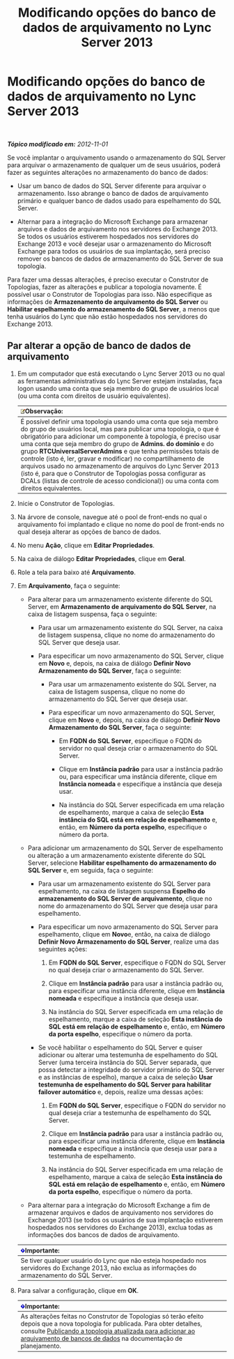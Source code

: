 ﻿---
title: Modificando opções do banco de dados de arquivamento no Lync Server 2013
TOCTitle: Modificando opções do banco de dados de arquivamento no Lync Server 2013
ms:assetid: 3775f09d-65b0-48bc-8a4d-d97bd0c3423c
ms:mtpsurl: https://technet.microsoft.com/pt-br/library/JJ204814(v=OCS.15)
ms:contentKeyID: 49306380
ms.date: 05/19/2016
mtps_version: v=OCS.15
ms.translationtype: HT
---

# Modificando opções do banco de dados de arquivamento no Lync Server 2013

 

_**Tópico modificado em:** 2012-11-01_

Se você implantar o arquivamento usando o armazenamento do SQL Server para arquivar o armazenamento de qualquer um de seus usuários, poderá fazer as seguintes alterações no armazenamento do banco de dados:

  - Usar um banco de dados do SQL Server diferente para arquivar o armazenamento. Isso abrange o banco de dados de arquivamento primário e qualquer banco de dados usado para espelhamento do SQL Server.

  - Alternar para a integração do Microsoft Exchange para armazenar arquivos e dados de arquivamento nos servidores do Exchange 2013. Se todos os usuários estiverem hospedados nos servidores do Exchange 2013 e você desejar usar o armazenamento do Microsoft Exchange para todos os usuários de sua implantação, será preciso remover os bancos de dados de armazenamento do SQL Server de sua topologia.

Para fazer uma dessas alterações, é preciso executar o Construtor de Topologias, fazer as alterações e publicar a topologia novamente. É possível usar o Construtor de Topologias para isso. Não especifique as informações de **Armazenamento de arquivamento do SQL Server** ou **Habilitar espelhamento do armazenamento do SQL Server**, a menos que tenha usuários do Lync que não estão hospedados nos servidores do Exchange 2013.

## Par alterar a opção de banco de dados de arquivamento

1.  Em um computador que está executando o Lync Server 2013 ou no qual as ferramentas administrativas do Lync Server estejam instaladas, faça logon usando uma conta que seja membro do grupo de usuários local (ou uma conta com direitos de usuário equivalentes).
    
    <table>
    <thead>
    <tr class="header">
    <th><img src="images/Gg425756.note(OCS.15).gif" title="note" alt="note" />Observação:</th>
    </tr>
    </thead>
    <tbody>
    <tr class="odd">
    <td>É possível definir uma topologia usando uma conta que seja membro do grupo de usuários local, mas para publicar uma topologia, o que é obrigatório para adicionar um componente à topologia, é preciso usar uma conta que seja membro do grupo de <strong>Admins. do domínio</strong> e do grupo <strong>RTCUniversalServerAdmins</strong> e que tenha permissões totais de controle (isto é, ler, gravar e modificar) no compartilhamento de arquivos usado no armazenamento de arquivos do Lync Server 2013 (isto é, para que o Construtor de Topologias possa configurar as DCALs (listas de controle de acesso condicional)) ou uma conta com direitos equivalentes.</td>
    </tr>
    </tbody>
    </table>


2.  Inicie o Construtor de Topologias.

3.  Na árvore de console, navegue até o pool de front-ends no qual o arquivamento foi implantado e clique no nome do pool de front-ends no qual deseja alterar as opções de banco de dados.

4.  No menu **Ação**, clique em **Editar Propriedades**.

5.  Na caixa de diálogo **Editar Propriedades**, clique em **Geral**.

6.  Role a tela para baixo até **Arquivamento**.

7.  Em **Arquivamento**, faça o seguinte:
    
      - Para alterar para um armazenamento existente diferente do SQL Server, em **Armazenamento de arquivamento do SQL Server**, na caixa de listagem suspensa, faça o seguinte:
        
          - Para usar um armazenamento existente do SQL Server, na caixa de listagem suspensa, clique no nome do armazenamento do SQL Server que deseja usar.
        
          - Para especificar um novo armazenamento do SQL Server, clique em **Novo** e, depois, na caixa de diálogo **Definir Novo Armazenamento do SQL Server**, faça o seguinte:
            
              - Para usar um armazenamento existente do SQL Server, na caixa de listagem suspensa, clique no nome do armazenamento do SQL Server que deseja usar.
            
              - Para especificar um novo armazenamento do SQL Server, clique em **Novo** e, depois, na caixa de diálogo **Definir Novo Armazenamento do SQL Server**, faça o seguinte:
                
                  - Em **FQDN do SQL Server**, especifique o FQDN do servidor no qual deseja criar o armazenamento do SQL Server.
                
                  - Clique em **Instância padrão** para usar a instância padrão ou, para especificar uma instância diferente, clique em **Instância nomeada** e especifique a instância que deseja usar.
                
                  - Na instância do SQL Server especificada em uma relação de espelhamento, marque a caixa de seleção **Esta instância do SQL está em relação de espelhamento** e, então, em **Número da porta espelho**, especifique o número da porta.
    
      - Para adicionar um armazenamento do SQL Server de espelhamento ou alteração a um armazenamento existente diferente do SQL Server, selecione **Habilitar espelhamento do armazenamento do SQL Server** e, em seguida, faça o seguinte:
        
          - Para usar um armazenamento existente do SQL Server para espelhamento, na caixa de listagem suspensa **Espelho do armazenamento do SQL Server de arquivamento**, clique no nome do armazenamento do SQL Server que deseja usar para espelhamento.
        
          - Para especificar um novo armazenamento do SQL Server para espelhamento, clique em **Novo**e, então, na caixa de diálogo **Definir Novo Armazenamento do SQL Server**, realize uma das seguintes ações:
            
            1.  Em **FQDN do SQL Server**, especifique o FQDN do SQL Server no qual deseja criar o armazenamento do SQL Server.
            
            2.  Clique em **Instância padrão** para usar a instância padrão ou, para especificar uma instância diferente, clique em **Instância nomeada** e especifique a instância que deseja usar.
            
            3.  Na instância do SQL Server especificada em uma relação de espelhamento, marque a caixa de seleção **Esta instância do SQL está em relação de espelhamento** e, então, em **Número da porta espelho**, especifique o número da porta.
        
          - Se você habilitar o espelhamento do SQL Server e quiser adicionar ou alterar uma testemunha de espelhamento do SQL Server (uma terceira instância do SQL Server separada, que possa detectar a integridade do servidor primário do SQL Server e as instâncias de espelho), marque a caixa de seleção **Usar testemunha de espelhamento do SQL Server para habilitar failover automático** e, depois, realize uma dessas ações:
            
            1.  Em **FQDN do SQL Server**, especifique o FQDN do servidor no qual deseja criar a testemunha de espelhamento do SQL Server.
            
            2.  Clique em **Instância padrão** para usar a instância padrão ou, para especificar uma instância diferente, clique em **Instância nomeada** e especifique a instância que deseja usar para a testemunha de espelhamento.
            
            3.  Na instância do SQL Server especificada em uma relação de espelhamento, marque a caixa de seleção **Esta instância do SQL está em relação de espelhamento** e, então, em **Número da porta espelho**, especifique o número da porta.
    
      - Para alternar para a integração do Microsoft Exchange a fim de armazenar arquivos e dados de arquivamento nos servidores do Exchange 2013 (se todos os usuários de sua implantação estiverem hospedados nos servidores do Exchange 2013), exclua todas as informações dos bancos de dados de arquivamento.
    
    <table>
    <thead>
    <tr class="header">
    <th><img src="images/Gg425939.important(OCS.15).gif" title="important" alt="important" />Importante:</th>
    </tr>
    </thead>
    <tbody>
    <tr class="odd">
    <td>Se tiver qualquer usuário do Lync que não esteja hospedado nos servidores do Exchange 2013, não exclua as informações do armazenamento do SQL Server.</td>
    </tr>
    </tbody>
    </table>


8.  Para salvar a configuração, clique em **OK**.
    
    <table>
    <thead>
    <tr class="header">
    <th><img src="images/Gg425939.important(OCS.15).gif" title="important" alt="important" />Importante:</th>
    </tr>
    </thead>
    <tbody>
    <tr class="odd">
    <td>As alterações feitas no Construtor de Topologias só terão efeito depois que a nova topologia for publicada. Para obter detalhes, consulte <a href="lync-server-2013-publishing-the-updated-topology-to-add-archiving-databases.md">Publicando a topologia atualizada para adicionar ao arquivamento de bancos de dados</a> na documentação de planejamento.</td>
    </tr>
    </tbody>
    </table>

